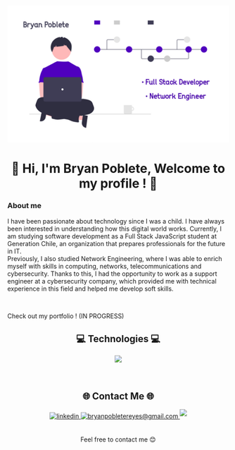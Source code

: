 <!--Banner-->
<img width='1000px' src='./control-version.jpg'>

<!--Header-->
<h1 align="center"> 👋 Hi, I'm Bryan Poblete, Welcome to my profile ! 👋 </h1>

<!--About me-->      
<h3 align="left">About me</h2>
<p align="left">I have been passionate about technology since I was a child. I have always been interested in understanding how this digital world works. Currently, I am studying software development as a Full Stack JavaScript student at Generation Chile, an organization that prepares professionals for the future in IT.<br/>
Previously, I also studied Network Engineering, where I was able to enrich myself with skills in computing, networks, telecommunications and cybersecurity. Thanks to this, I had the opportunity to work as a support engineer at a cybersecurity company, which provided me with technical experience in this field and helped me develop soft skills.
</p>
<br/>
<p>Check out my portfolio ! (IN PROGRESS)</p>

<!--Technologies and languages-->       
<h2 align="center">💻 Technologies 💻</h2> 
<p align="center">
<img width="500px"  src="https://skillicons.dev/icons?i=py,js,html,css,react,nodejs,express,mongo,git,vscode,postman,linux&perline=10"  />
</p>
<br />

<!-- Social Networks --> 
<h2 align="center"> 🌐 Contact Me 🌐 </h2>
<div align="center"> 
 
 <a href="https://www.linkedin.com/in/bryanpobletedev/" target="_blank">
<img src="https://img.shields.io/badge/linkedin-%231E77B5.svg?&style=for-the-badge&logo=linkedin&logoColor=white" alt=linkedin style="margin-bottom: 5px;" />
</a>
 
<a href="mailto:bryanpobletereyes@gmail.com" target="_blank">
<img src="https://img.shields.io/badge/Gmail-D14836?style=for-the-badge&logo=gmail&logoColor=white" alt=bryanpobletereyes@gmail.com mail style="margin-bottom: 5px;" />
</a>

<a href="./Curriculum Vitae 2024.pdf" target="_blank">
 <img src="https://img.shields.io/badge/Resume-000000?style=for-the-badge&logo=LibreOffice&logoColor=white" style="margin-bottom: 5px;" />
</a>
</div>

<br/>
<p align="center">Feel free to contact me 😊</p>
<br/>
